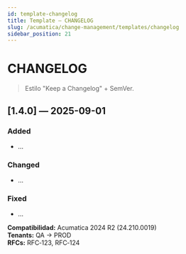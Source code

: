 ```yaml
---
id: template-changelog
title: Template — CHANGELOG
slug: /acumatica/change-management/templates/changelog
sidebar_position: 21
---
```


# CHANGELOG

> Estilo "Keep a Changelog" + SemVer.

## [1.4.0] — 2025-09-01
### Added
- …

### Changed
- …

### Fixed
- …

**Compatibilidad:** Acumatica 2024 R2 (24.210.0019)  
**Tenants:** QA → PROD  
**RFCs:** RFC‑123, RFC‑124
